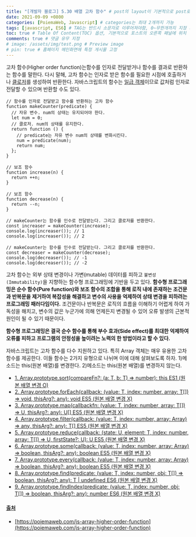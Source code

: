 ```yaml
---
title: "[개발자 블로그] 5.30 배열 고차 함수" # post의 layout이 기본적으로 post로 설정되어있어서 Front Matter에 따로 layout변수를 만들어 주지 않아도 됨
date: 2021-09-09 +0800
categories: [PoiemaWeb, Javascript] # categories는 최대 2개까지 가능
tags: [javascript, ES6] # TAG는 반드시 소문자로 이루어져야함, 0~무한개까지 지정 가능
toc: true # Table Of Content(TOC) 옵션, 기본적으로 포스트의 오른쪽 패널에 위치
comments: true # 댓글 유무 지정
# image: /assets/img/test.png # Preview image
# pin: true # 홈페이지 메인화면에 특정 게시물 고정
---
```


고차 함수(Higher order function)는함수를 인자로 전달받거나 함수를 결과로 반환하는 함수를 말한다. 다시 말해, 고차 함수는 인자로 받은 함수를 필요한 시점에 호출하거나 [클로저](https://poiemaweb.com/js-closure)를 생성하여 반환한다. 자바스크립트의 함수는 [일급 객체](https://poiemaweb.com/js-function#3-first-class-object-%EC%9D%BC%EA%B8%89-%EA%B0%9D%EC%B2%B4)이므로 값처럼 인자로 전달할 수 있으며 반환할 수도 있다.

~~~
// 함수를 인자로 전달받고 함수를 반환하는 고차 함수
function makeCounter(predicate) {
  // 자유 변수. num의 상태는 유지되어야 한다.
  let num = 0;
  // 클로저. num의 상태를 유지한다.
  return function () {
    // predicate는 자유 변수 num의 상태를 변화시킨다.
    num = predicate(num);
    return num;
  };
}

// 보조 함수
function increase(n) {
  return ++n;
}

// 보조 함수
function decrease(n) {
  return --n;
}

// makeCounter는 함수를 인수로 전달받는다. 그리고 클로저를 반환한다.
const increaser = makeCounter(increase);
console.log(increaser()); // 1
console.log(increaser()); // 2

// makeCounter는 함수를 인수로 전달받는다. 그리고 클로저를 반환한다.
const decreaser = makeCounter(decrease);
console.log(decreaser()); // -1
console.log(decreaser()); // -2
~~~

고차 함수는 외부 상태 변경이나 가변(mutable) 데이터를 피하고 `불변성(Immutability)`을 지향하는 함수형 프로그래밍에 기반을 두고 있다. <b>함수형 프로그래밍은 순수 함수(Pure function)와 보조 함수의 조합을 통해 로직 내에 존재하는 조건문과 반복문을 제거하여 복잡성을 해결하고 변수의 사용을 억제하여 상태 변경을 피하려는 프로그래밍 패러다임이다.</b> 조건문이나 반복문은 로직의 흐름을 이해하기 어렵게 하여 가독성을 해치고, 변수의 값은 누군가에 의해 언제든지 변경될 수 있어 오류 발생의 근본적 원인이 될 수 있기 때문이다.

<b>함수형 프로그래밍은 결국 순수 함수를 통해 부수 효과(Side effect)를 최대한 억제하여 오류를 피하고 프로그램의 안정성을 높이려는 노력의 한 방법이라고 할 수 있다.</b>

자바스크립트는 고차 함수를 다수 지원하고 있다. 특히 Array 객체는 매우 유용한 고차 함수를 제공한다. 이들 함수는 2가지 유형으로 나뉘며 이에 대해 살펴보도록 하자.
1)메소드는 this(원본 배열)를 변경한다.
2)메소드는 this(원본 배열)를 변경하지 않는다.

- [1. Array.prototype.sort(compareFn?: (a: T, b: T) => number): this ES1 (원본 배열 변경 O)](https://poiemaweb.com/js-array-higher-order-function#1-arrayprototypesortcomparefn-a-t-b-t--number-this-%EF%B8%8F-es1)
- [2. Array.prototype.forEach(callback: (value: T, index: number, array: T[]) => void, thisArg?: any): void ES5 (원본 배열 변경 X)](https://poiemaweb.com/js-array-higher-order-function#2-arrayprototypeforeachcallback-value-t-index-number-array-t--void-thisarg-any-void--es5)
- [3. Array.prototype.map<U>(callbackfn: (value: T, index: number, array: T[]) => U, thisArg?: any): U[] ES5 (원본 배열 변경 X)](https://poiemaweb.com/js-array-higher-order-function#3-arrayprototypemapucallbackfn-value-t-index-number-array-t--u-thisarg-any-u--es5)
- [4. Array.prototype.filter(callback: (value: T, index: number, array: Array) => any, thisArg?: any): T[] ES5 (원본 배열 변경 X)](https://poiemaweb.com/js-array-higher-order-function#4-arrayprototypefiltercallback-value-t-index-number-array-array--any-thisarg-any-t--es5)
- [5. Array.prototype.reduce<U>(callback: (state: U, element: T, index: number, array: T[]) => U, firstState?: U): U ES5 (원본 배열 변경 X)](https://poiemaweb.com/js-array-higher-order-function#5-arrayprototypereduceucallback-state-u-element-t-index-number-array-t--u-firststate-u-u--es5)
- [6. Array.prototype.some(callback: (value: T, index: number, array: Array) => boolean, thisArg?: any): boolean ES5 (원본 배열 변경 X)](https://poiemaweb.com/js-array-higher-order-function#6-arrayprototypesomecallback-value-t-index-number-array-array--boolean-thisarg-any-boolean--es5)
- [7. Array.prototype.every(callback: (value: T, index: number, array: Array) => boolean, thisArg?: any): boolean ES5 (원본 배열 변경 X)](https://poiemaweb.com/js-array-higher-order-function#7-arrayprototypeeverycallback-value-t-index-number-array-array--boolean-thisarg-any-boolean--es5)
- [8. Array.prototype.find(predicate: (value: T, index: number, obj: T[]) => boolean, thisArg?: any): T | undefined ES6 (원본 배열 변경 X)](https://poiemaweb.com/js-array-higher-order-function#8-arrayprototypefindpredicate-value-t-index-number-obj-t--boolean-thisarg-any-t--undefined--es6)
- [9. Array.prototype.findIndex(predicate: (value: T, index: number, obj: T[]) => boolean, thisArg?: any): number ES6 (원본 배열 변경 X)](https://poiemaweb.com/js-array-higher-order-function#9-arrayprototypefindindexpredicate-value-t-index-number-obj-t--boolean-thisarg-any-number--es6)

#### 출처
- [https://poiemaweb.com/js-array-higher-order-function](https://poiemaweb.com/js-array-higher-order-function)